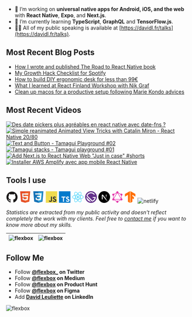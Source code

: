 - 🔭 I’m working on **universal native apps for Android, iOS, and the web** with **React Native**, **Expo**, and **Next.js**.
- 🌱 I’m currently learning **TypeScript**, **GraphQL** and **TensorFlow.js**.
- 👨‍💻 All of my public speaking is available at [https://davidl.fr/talks](https://davidl.fr/talks).

## Most Recent Blog Posts

<!-- MEDIUM:START -->
- [How I wrote and published The Road to React Native book](https://flexbox.medium.com/how-i-wrote-and-published-the-road-to-react-native-book-7ca80fa2fd88?source=rss-cc5b33b54088------2)
- [My Growth Hack Checklist for Spotify](https://flexbox.medium.com/how-i-got-more-than-4000-followers-on-spotify-ae4bcb6d6e73?source=rss-cc5b33b54088------2)
- [How to build DIY ergonomic desk for less than 99€](https://flexbox.medium.com/how-to-build-diy-ergonomic-desk-for-less-than-99-82fa51a0d98e?source=rss-cc5b33b54088------2)
- [What I learned at React Finland Workshop with Nik Graf](https://medium.com/react-finland/what-i-learned-at-react-finland-workshop-with-nik-graf-99c37dc1d8c1?source=rss-cc5b33b54088------2)
- [Clean up macos for a productive setup following Marie Kondo advices](https://blog.usejournal.com/kondo-your-mac-b2443f2ebc2f?source=rss-cc5b33b54088------2)
<!-- MEDIUM:END -->

## Most Recent Videos

<!-- BEGIN YOUTUBE-CARDS -->
[![Des date pickers plus agréables en react native avec date-fns ?](https://ytcards.demolab.com/?id=Yhwwfw_MnNw&title=Des+date+pickers+plus+agr%C3%A9ables+en+react+native+avec+date-fns+%3F&lang=en&timestamp=1706274032&background_color=%230d1117&title_color=%23ffffff&stats_color=%23dedede&max_title_lines=1&width=250&border_radius=5 "Des date pickers plus agréables en react native avec date-fns ?")](https://www.youtube.com/watch?v=Yhwwfw_MnNw)
[![Simple reanimated Animated View Tricks with Catalin Miron - React Native 20/80](https://ytcards.demolab.com/?id=A7wJNQ304x4&title=Simple+reanimated+Animated+View+Tricks+with+Catalin+Miron+-+React+Native+20%2F80&lang=en&timestamp=1697122808&background_color=%230d1117&title_color=%23ffffff&stats_color=%23dedede&max_title_lines=1&width=250&border_radius=5 "Simple reanimated Animated View Tricks with Catalin Miron - React Native 20/80")](https://www.youtube.com/watch?v=A7wJNQ304x4)
[![Text and Button - Tamagui Playground #02](https://ytcards.demolab.com/?id=hyw_TD6BOdU&title=Text+and+Button+-+Tamagui+Playground+%2302&lang=en&timestamp=1697025630&background_color=%230d1117&title_color=%23ffffff&stats_color=%23dedede&max_title_lines=1&width=250&border_radius=5 "Text and Button - Tamagui Playground #02")](https://www.youtube.com/watch?v=hyw_TD6BOdU)
[![Tamagui stacks - Tamagui playground #01](https://ytcards.demolab.com/?id=xRfdhK8cx1U&title=Tamagui+stacks+-+Tamagui+playground+%2301&lang=en&timestamp=1696341645&background_color=%230d1117&title_color=%23ffffff&stats_color=%23dedede&max_title_lines=1&width=250&border_radius=5 "Tamagui stacks - Tamagui playground #01")](https://www.youtube.com/watch?v=xRfdhK8cx1U)
[![Add Next.js to React Native Web "Just in case" #shorts](https://ytcards.demolab.com/?id=MLk3KVIK3_Q&title=Add+Next.js+to+React+Native+Web+%22Just+in+case%22+%23shorts&lang=en&timestamp=1691668215&background_color=%230d1117&title_color=%23ffffff&stats_color=%23dedede&max_title_lines=1&width=250&border_radius=5 "Add Next.js to React Native Web \"Just in case\" #shorts")](https://www.youtube.com/watch?v=MLk3KVIK3_Q)
[![Installer AWS Amplify avec app mobile React Native](https://ytcards.demolab.com/?id=8cpUdbgpKq8&title=Installer+AWS+Amplify+avec+app+mobile+React+Native&lang=en&timestamp=1689087605&background_color=%230d1117&title_color=%23ffffff&stats_color=%23dedede&max_title_lines=1&width=250&border_radius=5 "Installer AWS Amplify avec app mobile React Native")](https://www.youtube.com/watch?v=8cpUdbgpKq8)
<!-- END YOUTUBE-CARDS -->

## Tools I use

<p align="left">
  <img src="https://raw.githubusercontent.com/devicons/devicon/master/icons/github/github-original.svg" alt="git" width="32" height="32"/>
  <img src="https://raw.githubusercontent.com/devicons/devicon/master/icons/html5/html5-original.svg" alt="html5" width="32" height="32"/>
  <img src="https://raw.githubusercontent.com/devicons/devicon/master/icons/css3/css3-original.svg" alt="css3" width="32" height="32"/>

  <img src="https://raw.githubusercontent.com/devicons/devicon/master/icons/javascript/javascript-original.svg" alt="javascript" width="32" height="32"/>
  <img src="https://raw.githubusercontent.com/devicons/devicon/master/icons/typescript/typescript-original.svg" alt="typescript" width="32" height="32"/>
  <img src="https://raw.githubusercontent.com/devicons/devicon/master/icons/react/react-original.svg" alt="react" width="32" height="32"/>
  <img src="https://raw.githubusercontent.com/devicons/devicon/master/icons/gatsby/gatsby-plain.svg" alt="gatsby" width="32" height="32"/>
  <img src="https://raw.githubusercontent.com/devicons/devicon/master/icons/nextjs/nextjs-original.svg" alt="nextjs" width="32" height="32"/>
  <img src="https://raw.githubusercontent.com/devicons/devicon/master/icons/graphql/graphql-plain.svg" alt="graphql" width="32" height="32"/>
  <img src="https://raw.githubusercontent.com/devicons/devicon/master/icons/tensorflow/tensorflow-original.svg" alt="tensorflow" width="32" height="32"/>

  <img src="https://www.vectorlogo.zone/logos/netlify/netlify-icon.svg" alt="netlify" width="32" height="32"/>

</p>

<em>Statistics are extracted from my public activity and doesn't reflect completely the work with my clients.</em>
<em>Feel free to <a href="https://davidl.fr/onboading" target="_blank">contact me</a> if you want to know more about my skills.</em>


| <img src="https://github-readme-stats.vercel.app/api?username=flexbox&show_icons=true&theme=buefy" alt="flexbox" />  | <img src="https://github-readme-stats.vercel.app/api/top-langs/?username=flexbox&layout=compact&hide=html&theme=buefy" alt="flexbox" /> |
| ------------- | ------------- |

## Follow Me

- Follow **<a href="https://twitter.com/intent/follow?screen_name=flexbox_">@flexbox_</a> on Twitter**
- Follow **<a href="https://medium.com/@flexbox">@flexbox</a> on Medium**
- Follow **<a href="https://www.producthunt.com/@flexbox">@flexbox</a> on Product Hunt**
- Follow **<a href="https://www.figma.com/@flexbox">@flexbox</a> on Figma**
- Add **<a href="https://www.linkedin.com/in/david-leuliette">David Leuliette</a> on LinkedIn**

<a href="https://github.com/flexbox">
  <img align="left" src="https://komarev.com/ghpvc/?username=flexbox" alt="flexbox" />
</a>
